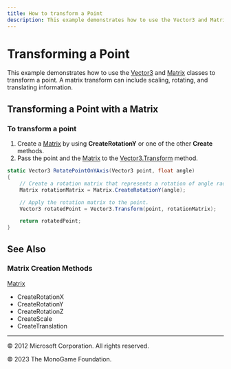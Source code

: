 ```yaml
---
title: How to transform a Point
description: This example demonstrates how to use the Vector3 and Matrix classes to transform a point. A matrix transform can include scaling, rotating, and translating information.
---
```


# Transforming a Point

This example demonstrates how to use the [Vector3](xref:Microsoft.Xna.Framework.Vector3) and [Matrix](xref:Microsoft.Xna.Framework.Matrix) classes to transform a point. A matrix transform can include scaling, rotating, and translating information.

## Transforming a Point with a Matrix

### To transform a point

1. Create a [Matrix](xref:Microsoft.Xna.Framework.Matrix) by using **CreateRotationY** or one of the other **Create** methods.
2. Pass the point and the [Matrix](xref:Microsoft.Xna.Framework.Matrix) to the [Vector3.Transform](xref:Microsoft.Xna.Framework.Vector3) method.

```csharp
static Vector3 RotatePointOnYAxis(Vector3 point, float angle)
{
    // Create a rotation matrix that represents a rotation of angle radians.
    Matrix rotationMatrix = Matrix.CreateRotationY(angle);

    // Apply the rotation matrix to the point.
    Vector3 rotatedPoint = Vector3.Transform(point, rotationMatrix);

    return rotatedPoint;
}
```

## See Also

### Matrix Creation Methods

[Matrix](xref:Microsoft.Xna.Framework.Matrix)

* CreateRotationX
* CreateRotationY
* CreateRotationZ
* CreateScale
* CreateTranslation

---

© 2012 Microsoft Corporation. All rights reserved.  

© 2023 The MonoGame Foundation.
